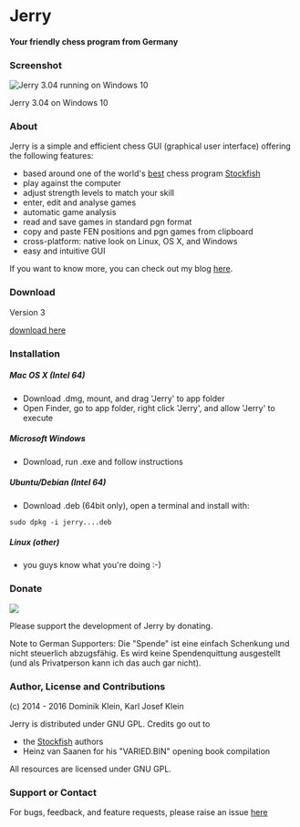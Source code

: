 # Jerry
#### Your friendly chess program from Germany

### Screenshot

![Jerry 3.04 running on Windows 10](https://github.com/asdfjkl/jerry/raw/master/various/screenshot.png)

Jerry 3.04 on Windows 10

### About

Jerry is a simple and efficient chess GUI (graphical user interface) offering the following features:

* based around one of the world's [best](http://www.computerchess.org.uk/ccrl/4040/) chess program [Stockfish](https://stockfishchess.org/)
* play against the computer
* adjust strength levels to match your skill
* enter, edit and analyse games
* automatic game analysis
* read and save games in standard pgn format
* copy and paste FEN positions and pgn games from clipboard
* cross-platform: native look on Linux, OS X, and Windows
* easy and intuitive GUI

If you want to know more, you can check out my blog [here](https://buildingjerry.wordpress.com/).

### Download

Version 3

[download here](https://github.com/asdfjkl/jerry/releases/)

### Installation

##### Mac OS X (Intel 64)

 - Download .dmg, mount, and drag 'Jerry' to app folder
 - Open Finder, go to app folder, right click 'Jerry', and allow 'Jerry' to execute

##### Microsoft Windows
 
- Download, run .exe and follow instructions

##### Ubuntu/Debian (Intel 64)

- Download .deb (64bit only), open a terminal and install with:

 `sudo dpkg -i jerry....deb`

##### Linux (other)
   
 - you guys know what you're doing :-)

### Donate

[![](https://www.paypalobjects.com/en_US/i/btn/btn_donateCC_LG.gif)](https://www.paypal.com/cgi-bin/webscr?cmd=_s-xclick&hosted_button_id=NY24REU9QDXTA)

Please support the development of Jerry by donating.

Note to German Supporters: Die "Spende" ist eine einfach Schenkung 
und nicht steuerlich abzugsfähig. Es wird keine Spendenquittung 
ausgestellt (und als Privatperson kann ich das auch gar nicht).


### Author, License and Contributions

(c) 2014 - 2016 Dominik Klein, Karl Josef Klein

Jerry is distributed under GNU GPL. Credits go out to

 - the [Stockfish](https://stockfishchess.org/) authors
 - Heinz van Saanen for his "VARIED.BIN" opening book compilation

All resources are licensed under GNU GPL.

### Support or Contact

For bugs, feedback, and feature requests, please raise an issue [here](https://github.com/asdfjkl/jerry/issues) 
